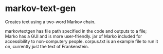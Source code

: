 markov-text-gen
===============

Creates text using a two-word Markov chain. 

markovtextgen has file path specified in the code and outputs to a file; Marko has a GUI and is more user-friendly. jar of Marko included for accessibility to non-computery people. corpus.txt is an example file to run it on, currently just the text of Frankenstein. 
